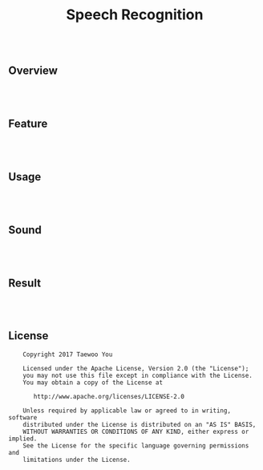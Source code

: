 <h1 align=center>Speech Recognition</h1>

<br>
<br>

## Overview


<br><br>
## Feature


<br><br>
## Usage


<br><br>
## Sound


<br><br>
## Result


<br><br>
## License
```
    Copyright 2017 Taewoo You

    Licensed under the Apache License, Version 2.0 (the "License");
    you may not use this file except in compliance with the License.
    You may obtain a copy of the License at

       http://www.apache.org/licenses/LICENSE-2.0

    Unless required by applicable law or agreed to in writing, software
    distributed under the License is distributed on an "AS IS" BASIS,
    WITHOUT WARRANTIES OR CONDITIONS OF ANY KIND, either express or implied.
    See the License for the specific language governing permissions and
    limitations under the License.
```
